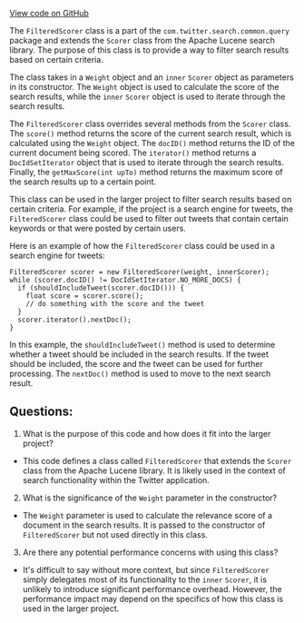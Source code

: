[View code on GitHub](https://github.com/misbahsy/the-algorithm/src/java/com/twitter/search/common/query/FilteredScorer.java)

The `FilteredScorer` class is a part of the `com.twitter.search.common.query` package and extends the `Scorer` class from the Apache Lucene search library. The purpose of this class is to provide a way to filter search results based on certain criteria. 

The class takes in a `Weight` object and an `inner` `Scorer` object as parameters in its constructor. The `Weight` object is used to calculate the score of the search results, while the `inner` `Scorer` object is used to iterate through the search results. 

The `FilteredScorer` class overrides several methods from the `Scorer` class. The `score()` method returns the score of the current search result, which is calculated using the `Weight` object. The `docID()` method returns the ID of the current document being scored. The `iterator()` method returns a `DocIdSetIterator` object that is used to iterate through the search results. Finally, the `getMaxScore(int upTo)` method returns the maximum score of the search results up to a certain point.

This class can be used in the larger project to filter search results based on certain criteria. For example, if the project is a search engine for tweets, the `FilteredScorer` class could be used to filter out tweets that contain certain keywords or that were posted by certain users. 

Here is an example of how the `FilteredScorer` class could be used in a search engine for tweets:

```
FilteredScorer scorer = new FilteredScorer(weight, innerScorer);
while (scorer.docID() != DocIdSetIterator.NO_MORE_DOCS) {
  if (shouldIncludeTweet(scorer.docID())) {
    float score = scorer.score();
    // do something with the score and the tweet
  }
  scorer.iterator().nextDoc();
}
```

In this example, the `shouldIncludeTweet()` method is used to determine whether a tweet should be included in the search results. If the tweet should be included, the score and the tweet can be used for further processing. The `nextDoc()` method is used to move to the next search result.
## Questions: 
 1. What is the purpose of this code and how does it fit into the larger project?
- This code defines a class called `FilteredScorer` that extends the `Scorer` class from the Apache Lucene library. It is likely used in the context of search functionality within the Twitter application.

2. What is the significance of the `Weight` parameter in the constructor?
- The `Weight` parameter is used to calculate the relevance score of a document in the search results. It is passed to the constructor of `FilteredScorer` but not used directly in this class.

3. Are there any potential performance concerns with using this class?
- It's difficult to say without more context, but since `FilteredScorer` simply delegates most of its functionality to the `inner` `Scorer`, it is unlikely to introduce significant performance overhead. However, the performance impact may depend on the specifics of how this class is used in the larger project.